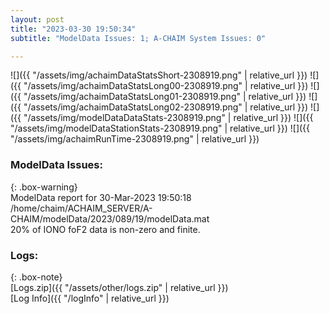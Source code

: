 ```yaml
---
layout: post
title: "2023-03-30 19:50:34"
subtitle: "ModelData Issues: 1; A-CHAIM System Issues: 0"

---
```


![]({{ "/assets/img/achaimDataStatsShort-2308919.png" | relative_url }})
![]({{ "/assets/img/achaimDataStatsLong00-2308919.png" | relative_url }})
![]({{ "/assets/img/achaimDataStatsLong01-2308919.png" | relative_url }})
![]({{ "/assets/img/achaimDataStatsLong02-2308919.png" | relative_url }})
![]({{ "/assets/img/modelDataDataStats-2308919.png" | relative_url }})
![]({{ "/assets/img/modelDataStationStats-2308919.png" | relative_url }})
![]({{ "/assets/img/achaimRunTime-2308919.png" | relative_url }})


### ModelData Issues:  
  
{: .box-warning}  
 ModelData report for 30-Mar-2023 19:50:18   
 /home/chaim/ACHAIM_SERVER/A-CHAIM/modelData/2023/089/19/modelData.mat   
 20% of IONO foF2 data is non-zero and finite.   
  


### Logs:  
  
{: .box-note}  
[Logs.zip]({{ "/assets/other/logs.zip" | relative_url }})  
[Log Info]({{ "/logInfo" | relative_url }})  
